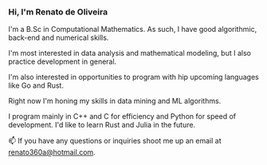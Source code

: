 ### Hi, I'm Renato de Oliveira

I'm a B.Sc in Computational Mathematics. As such, I have good algorithmic, back-end and numerical skills. 

I'm most interested in data analysis and mathematical modeling, but I also practice development in general. 

I'm also interested in opportunities to program with hip upcoming languages like Go and Rust.

Right now I'm honing my skills in data mining and ML algorithms. 

I program mainly in C++ and C for efficiency and Python for speed of development. I'd like to learn Rust and Julia in the future. 

📫 If you have any questions or inquiries shoot me up an email at renato360a@hotmail.com.

<!---
CoralBleaching/CoralBleaching is a ✨ special ✨ repository because its `README.md` (this file) appears on your GitHub profile.
You can click the Preview link to take a look at your changes.
--->
